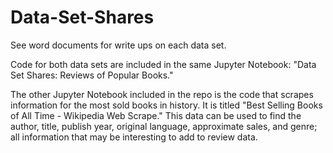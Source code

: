 # Data-Set-Shares

See word documents for write ups on each data set. 

Code for both data sets are included in the same Jupyter Notebook: "Data Set Shares: Reviews of Popular Books."

The other Jupyter Notebook included in the repo is the code that scrapes information for the most sold books in history. It is titled "Best Selling Books of All Time - Wikipedia Web Scrape." This data can be used to find the author, title, publish year, original language, approximate sales, and genre; all information that may be interesting to add to review data.  